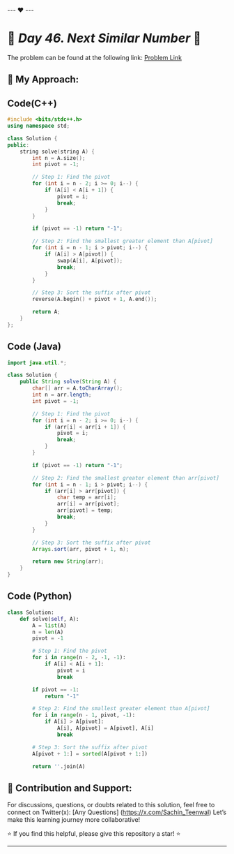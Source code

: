 --- ❤️ ---

# 🚀 _Day 46. Next Similar Number_ 🧠


The problem can be found at the following link: [Problem Link](https://www.interviewbit.com/problems/next-similar-number/)

## 🎯 **My Approach:**


## Code(C++)
```cpp
#include <bits/stdc++.h>
using namespace std;

class Solution {
public:
    string solve(string A) {
        int n = A.size();
        int pivot = -1;

        // Step 1: Find the pivot
        for (int i = n - 2; i >= 0; i--) {
            if (A[i] < A[i + 1]) {
                pivot = i;
                break;
            }
        }

        if (pivot == -1) return "-1";

        // Step 2: Find the smallest greater element than A[pivot]
        for (int i = n - 1; i > pivot; i--) {
            if (A[i] > A[pivot]) {
                swap(A[i], A[pivot]);
                break;
            }
        }

        // Step 3: Sort the suffix after pivot
        reverse(A.begin() + pivot + 1, A.end());

        return A;
    }
};

```

## Code (Java)

```java
import java.util.*;

class Solution {
    public String solve(String A) {
        char[] arr = A.toCharArray();
        int n = arr.length;
        int pivot = -1;

        // Step 1: Find the pivot
        for (int i = n - 2; i >= 0; i--) {
            if (arr[i] < arr[i + 1]) {
                pivot = i;
                break;
            }
        }

        if (pivot == -1) return "-1";

        // Step 2: Find the smallest greater element than arr[pivot]
        for (int i = n - 1; i > pivot; i--) {
            if (arr[i] > arr[pivot]) {
                char temp = arr[i];
                arr[i] = arr[pivot];
                arr[pivot] = temp;
                break;
            }
        }

        // Step 3: Sort the suffix after pivot
        Arrays.sort(arr, pivot + 1, n);

        return new String(arr);
    }
}

```

## Code (Python)

```python
class Solution:
    def solve(self, A):
        A = list(A)
        n = len(A)
        pivot = -1

        # Step 1: Find the pivot
        for i in range(n - 2, -1, -1):
            if A[i] < A[i + 1]:
                pivot = i
                break

        if pivot == -1:
            return "-1"

        # Step 2: Find the smallest greater element than A[pivot]
        for i in range(n - 1, pivot, -1):
            if A[i] > A[pivot]:
                A[i], A[pivot] = A[pivot], A[i]
                break

        # Step 3: Sort the suffix after pivot
        A[pivot + 1:] = sorted(A[pivot + 1:])

        return ''.join(A)
```



## 🎯 **Contribution and Support:**

For discussions, questions, or doubts related to this solution, feel free to connect on Twitter(x): [Any Questions] (https://x.com/Sachin_Teenwal) Let’s make this learning journey more collaborative!

⭐ If you find this helpful, please give this repository a star! ⭐

---
